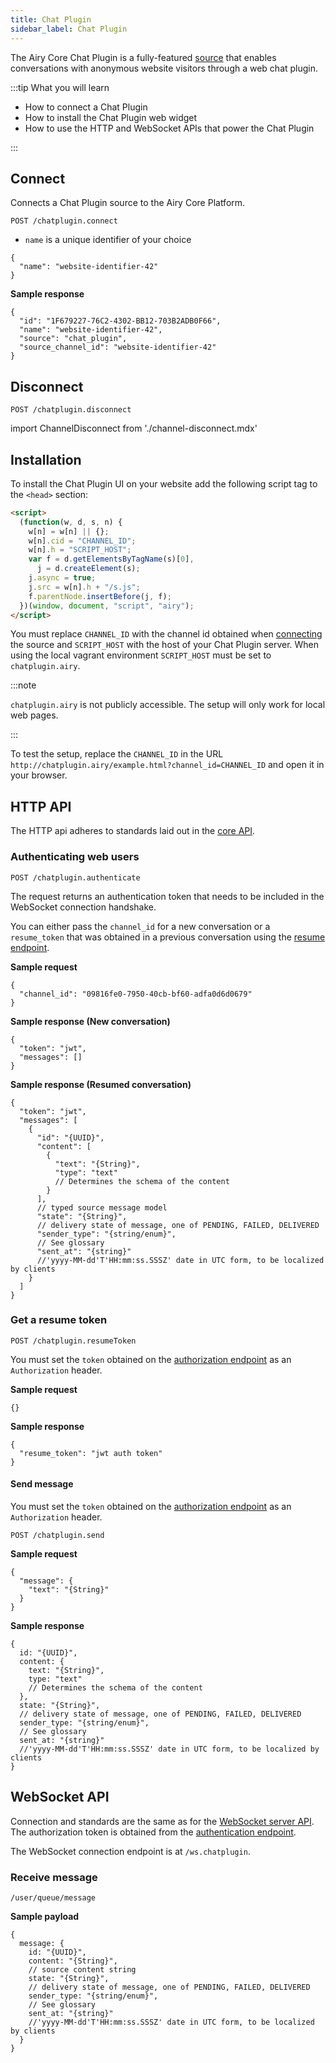 ```yaml
---
title: Chat Plugin
sidebar_label: Chat Plugin
---
```


The Airy Core Chat Plugin is a fully-featured [source](/glossary.md#source) that
enables conversations with anonymous website visitors through a web chat plugin.

:::tip What you will learn

- How to connect a Chat Plugin
- How to install the Chat Plugin web widget
- How to use the HTTP and WebSocket APIs that power the Chat Plugin

:::

## Connect

Connects a Chat Plugin source to the Airy Core Platform.

```
POST /chatplugin.connect
```

- `name` is a unique identifier of your choice

```json5
{
  "name": "website-identifier-42"
}
```

**Sample response**

```json5
{
  "id": "1F679227-76C2-4302-BB12-703B2ADB0F66",
  "name": "website-identifier-42",
  "source": "chat_plugin",
  "source_channel_id": "website-identifier-42"
}
```

## Disconnect

```
POST /chatplugin.disconnect
```

import ChannelDisconnect from './channel-disconnect.mdx'

<ChannelDisconnect />


## Installation

To install the Chat Plugin UI on your website add the following script tag to
the `<head>` section:

```html
<script>
  (function(w, d, s, n) {
    w[n] = w[n] || {};
    w[n].cid = "CHANNEL_ID";
    w[n].h = "SCRIPT_HOST";
    var f = d.getElementsByTagName(s)[0],
      j = d.createElement(s);
    j.async = true;
    j.src = w[n].h + "/s.js";
    f.parentNode.insertBefore(j, f);
  })(window, document, "script", "airy");
</script>
```

You must replace `CHANNEL_ID` with the channel id obtained when
[connecting](#connecting-a-channel) the source and `SCRIPT_HOST` with the host
of your Chat Plugin server. When using the local vagrant environment
`SCRIPT_HOST` must be set to `chatplugin.airy`.

:::note

`chatplugin.airy` is not publicly accessible. The setup will only work for local web pages.

:::

To test the setup, replace the `CHANNEL_ID` in the URL
`http://chatplugin.airy/example.html?channel_id=CHANNEL_ID` and open it in your
browser.

## HTTP API

The HTTP api adheres to standards laid out in the [core
API](api/http.md#introduction).

### Authenticating web users

`POST /chatplugin.authenticate`

The request returns an authentication token that needs to be included in the
WebSocket connection handshake.

You can either pass the `channel_id` for a new conversation or a `resume_token` that was obtained in a
previous conversation using the [resume endpoint](#get-a-resume-token).

**Sample request**

```json5
{
  "channel_id": "09816fe0-7950-40cb-bf60-adfa0d6d0679"
}
```

**Sample response (New conversation)**

```json5
{
  "token": "jwt",
  "messages": []
}
```

**Sample response (Resumed conversation)**

```json5
{
  "token": "jwt",
  "messages": [
    {
      "id": "{UUID}",
      "content": [
        {
          "text": "{String}",
          "type": "text"
          // Determines the schema of the content
        }
      ],
      // typed source message model
      "state": "{String}",
      // delivery state of message, one of PENDING, FAILED, DELIVERED
      "sender_type": "{string/enum}",
      // See glossary
      "sent_at": "{string}"
      //'yyyy-MM-dd'T'HH:mm:ss.SSSZ' date in UTC form, to be localized by clients
    }
  ]
}
```

### Get a resume token

`POST /chatplugin.resumeToken`

You must set the `token` obtained on the [authorization endpoint](#authenticating-web-users) as an `Authorization`
header.

**Sample request**

```json5
{}
```

**Sample response**

```json5
{
  "resume_token": "jwt auth token"
}
```

#### Send message

You must set the `token` obtained on the [authorization endpoint](#authenticating-web-users) as an `Authorization`
header.

`POST /chatplugin.send`

**Sample request**

```json5
{
  "message": {
    "text": "{String}"
  }
}
```

**Sample response**

```json5
{
  id: "{UUID}",
  content: {
    text: "{String}",
    type: "text"
    // Determines the schema of the content
  },
  state: "{String}",
  // delivery state of message, one of PENDING, FAILED, DELIVERED
  sender_type: "{string/enum}",
  // See glossary
  sent_at: "{string}"
  //'yyyy-MM-dd'T'HH:mm:ss.SSSZ' date in UTC form, to be localized by clients
}
```

## WebSocket API

Connection and standards are the same as for the [WebSocket server
API](api/websocket.md). The authorization token is obtained from the
[authentication endpoint](#authenticating-web-users).

The WebSocket connection endpoint is at `/ws.chatplugin`.

### Receive message

`/user/queue/message`

**Sample payload**

```json5
{
  message: {
    id: "{UUID}",
    content: "{String}",
    // source content string
    state: "{String}",
    // delivery state of message, one of PENDING, FAILED, DELIVERED
    sender_type: "{string/enum}",
    // See glossary
    sent_at: "{string}"
    //'yyyy-MM-dd'T'HH:mm:ss.SSSZ' date in UTC form, to be localized by clients
  }
}
```

